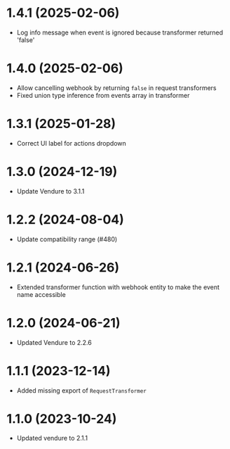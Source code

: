 # 1.4.1 (2025-02-06)

- Log info message when event is ignored because transformer returned 'false'

# 1.4.0 (2025-02-06)

- Allow cancelling webhook by returning `false` in request transformers
- Fixed union type inference from events array in transformer

# 1.3.1 (2025-01-28)

- Correct UI label for actions dropdown

# 1.3.0 (2024-12-19)

- Update Vendure to 3.1.1

# 1.2.2 (2024-08-04)

- Update compatibility range (#480)

# 1.2.1 (2024-06-26)

- Extended transformer function with webhook entity to make the event name accessible

# 1.2.0 (2024-06-21)

- Updated Vendure to 2.2.6

# 1.1.1 (2023-12-14)

- Added missing export of `RequestTransformer`

# 1.1.0 (2023-10-24)

- Updated vendure to 2.1.1
